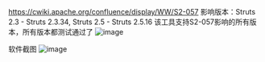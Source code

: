 https://cwiki.apache.org/confluence/display/WW/S2-057
影响版本：Struts 2.3 - Struts 2.3.34, Struts 2.5 - Struts 2.5.16
该工具支持S2-057影响的所有版本，所有版本都测试通过了
![image](https://raw.githubusercontent.com/lufeirider/Project/master/S2-057/1.png)
 
 软件截图
![image](https://raw.githubusercontent.com/lufeirider/Project/master/S2-057/2.png)

